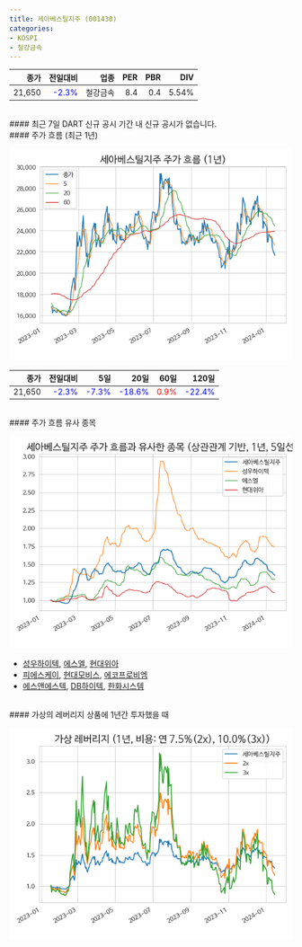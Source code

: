 ```yaml
---
title: 세아베스틸지주 (001430)
categories:
- KOSPI
- 철강금속
---
```


|**종가**|**전일대비**|**업종**|**PER**|**PBR**|**DIV**|
|-------:|-----------:|-------:|------:|------:|------:|
|21,650|<span style="color: blue">-2.3%</span>|철강금속|8.4|0.4|5.54%|

<!-- more -->

<br>
#### 최근 7일 DART 신규 공시
기간 내 신규 공시가 없습니다.

<br>
#### 주가 흐름 (최근 1년)

![001430](/assets/images/stock/001430.png)

|**종가**|**전일대비**|**5일**|**20일**|**60일**|**120일**|
|---:|-------:|--:|---:|---:|----:|
|21,650|<span style="color: blue">-2.3%</span>|<span style="color: blue">-7.3%</span>|<span style="color: blue">-18.6%</span>|<span style="color: red">0.9%</span>|<span style="color: blue">-22.4%</span>|

<br>
#### 주가 흐름 유사 종목

![001430](/assets/images/stock/001430_corr.png)

- [성우하이텍](/015750/), [에스엘](/005850/), [현대위아](/011210/)
- [피에스케이](/319660/), [현대모비스](/012330/), [에코프로비엠](/247540/)
- [에스앤에스텍](/101490/), [DB하이텍](/000990/), [한화시스템](/272210/)

<br>
#### 가상의 레버리지 상품에 1년간 투자했을 때

![001430](/assets/images/stock/001430_2x.png)